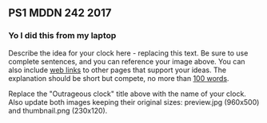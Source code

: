 ## PS1 MDDN 242 2017

### Yo I did this from my laptop

Describe the idea for your clock here - replacing this text.
Be sure to use complete sentences, and you can reference your 
image above. You can also include
[web links](https://en.wikipedia.org/wiki/Clock_of_the_Long_Now)
to other pages that support your ideas.  The explanation should
be short but compete, no more than [100 words](https://wordcounter.net/).

Replace the "Outrageous clock" title above with the name of
your clock. Also update both images keeping their original sizes:
preview.jpg (960x500) and thumbnail.png (230x120).